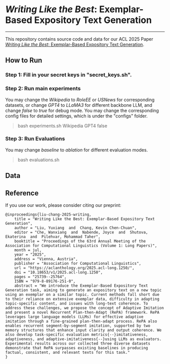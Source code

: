 # *Writing Like the Best*: Exemplar-Based Expository Text Generation

---

This repository contains source code and data for our ACL 2025 Paper [*Writing Like the Best*: Exemplar-Based Expository Text Generation](https://arxiv.org/abs/2505.18859).

## How to Run

### Step 1: Fill in your secret keys in "secret_keys.sh".

### Step 2: Run main experiments

You may change the *Wikipedia* to *RoleEE* or *USNews* for corresponding datasets, or change *GPT4* to *LLaMA3* for different backbone LLM, and change *false* to *true* for debug mode. You may change the corresponding config files for detailed settings, which is under the "configs" folder.

> bash experiments.sh Wikipedia GPT4 false

### Step 3: Run Evaluations

You may change *baseline* to *ablation* for different evaluation modes.

> bash evaluations.sh

## Data

## Reference

If you use our work, please consider citing our preprint:

```
@inproceedings{liu-chang-2025-writing,
    title = "Writing Like the Best: Exemplar-Based Expository Text Generation",
    author = "Liu, Yuxiang  and  Chang, Kevin Chen-Chuan",
    editor = "Che, Wanxiang  and  Nabende, Joyce  and  Shutova, Ekaterina  and  Pilehvar, Mohammad Taher",
    booktitle = "Proceedings of the 63rd Annual Meeting of the Association for Computational Linguistics (Volume 1: Long Papers)",
    month = jul,
    year = "2025",
    address = "Vienna, Austria",
    publisher = "Association for Computational Linguistics",
    url = "https://aclanthology.org/2025.acl-long.1250/",
    doi = "10.18653/v1/2025.acl-long.1250",
    pages = "25739--25764",
    ISBN = "979-8-89176-251-0",
    abstract = "We introduce the Exemplar-Based Expository Text Generation task, aiming to generate an expository text on a new topic using an exemplar on a similar topic. Current methods fall short due to their reliance on extensive exemplar data, difficulty in adapting topic-specific content, and issues with long-text coherence. To address these challenges, we propose the concept of Adaptive Imitation and present a novel Recurrent Plan-then-Adapt (RePA) framework. RePA leverages large language models (LLMs) for effective adaptive imitation through a fine-grained plan-then-adapt process. RePA also enables recurrent segment-by-segment imitation, supported by two memory structures that enhance input clarity and output coherence. We also develop task-specific evaluation metrics{--}imitativeness, adaptiveness, and adaptive-imitativeness{--}using LLMs as evaluators. Experimental results across our collected three diverse datasets demonstrate that RePA surpasses existing baselines in producing factual, consistent, and relevant texts for this task."
}
```